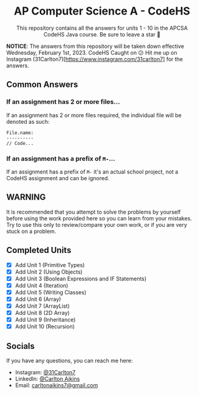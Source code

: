 <h1 align="center">AP Computer Science A - CodeHS</h1><p align="center">This repository contains all the answers for units 1 - 10 in the APCSA CodeHS Java course. Be sure to leave a star 🌟</p>

**NOTICE**: The answers from this repository will be taken down effective Wednesday, February 1st, 2023. CodeHS Caught on 😕 Hit me up on Instagram (31Carlton7)[https://www.instagram.com/31carlton7] for the answers.
## Common Answers

### If an assignment has 2 or more files...

If an assignment has 2 or more files required, the individual file will be denoted as such:

```
File.name:
----------
// Code...
```

### If an assignment has a prefix of `M-`...

If an assignment has a prefix of `M-` it's an actual school project, not a CodeHS assignment and can be ignored.

## WARNING

It is recommended that you attempt to solve the problems by yourself before using the work provided here so you can learn from your mistakes. Try to use this only to review/compare your own work, or if you are very stuck on a problem.

## Completed Units

- [x] Add Unit 1 (Primitive Types)
- [x] Add Unit 2 (Using Objects)
- [x] Add Unit 3 (Boolean Expressions and IF Statements)
- [x] Add Unit 4 (Iteration)
- [x] Add Unit 5 (Writing Classes)
- [x] Add Unit 6 (Array)
- [x] Add Unit 7 (ArrayList)
- [x] Add Unit 8 (2D Array)
- [x] Add Unit 9 (Inheritance)
- [x] Add Unit 10 (Recursion)

## Socials

If you have any questions, you can reach me here:

- Instagram: [@31Carlton7](https://www.instagram.com/31carlton7/)
- LinkedIn: [@Carlton Aikins](https://www.linkedin.com/in/carlton-aikins-a34a14226/)
- Email: carltonaikins7@gmail.com
